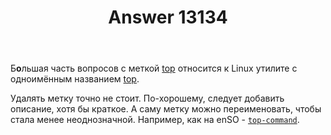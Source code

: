 ﻿---
title: "Answer 13134"
se.owner.user_id: 176217
se.owner.display_name: "αλεχολυτ"
se.owner.link: "https://ru.meta.stackoverflow.com/users/176217/%ce%b1%ce%bb%ce%b5%cf%87%ce%bf%ce%bb%cf%85%cf%84"
se.answer_id: 13134
se.question_id: 13133
se.post_type: answer
se.is_accepted: False
---
<p>Б<strong>о</strong>льшая часть вопросов с меткой <a href="https://ru.stackoverflow.com/questions/tagged/top" class="post-tag" title="показать вопросы с меткой [top]" aria-label="показать вопросы с меткой [top]" rel="tag" aria-labelledby="tag-top-tooltip-container">top</a> относится к Linux утилите с одноимённым названием <a href="https://man7.org/linux/man-pages/man1/top.1.html" rel="nofollow noreferrer">top</a>.</p>
<p>Удалять метку точно не стоит. По-хорошему, следует добавить описание, хотя бы краткое. А саму метку можно переименовать, чтобы стала менее неоднозначной. Например, как на enSO - <a href="https://stackoverflow.com/questions/tagged/top-command"><code>top-command</code></a>.</p>

